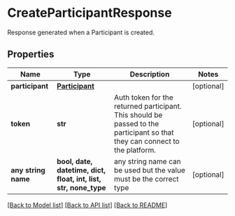 # CreateParticipantResponse

Response generated when a Participant is created.

## Properties
Name | Type | Description | Notes
------------ | ------------- | ------------- | -------------
**participant** | [**Participant**](Participant.md) |  | [optional] 
**token** | **str** | Auth token for the returned participant.  This should be passed to the participant so that they can connect to the platform. | [optional] 
**any string name** | **bool, date, datetime, dict, float, int, list, str, none_type** | any string name can be used but the value must be the correct type | [optional]

[[Back to Model list]](../README.md#documentation-for-models) [[Back to API list]](../README.md#documentation-for-api-endpoints) [[Back to README]](../README.md)


